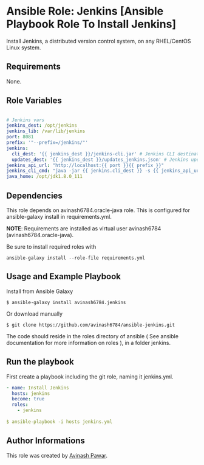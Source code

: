 # Ansible Role: Jenkins [Ansible Playbook Role To Install Jenkins]

Install Jenkins, a distributed version control system, on any RHEL/CentOS Linux system.

## Requirements

None.

## Role Variables
```yml

# Jenkins vars
jenkins_dest: /opt/jenkins
jenkins_lib: /var/lib/jenkins
port: 8081
prefix: '"--prefix=/jenkins/"'
jenkins:
  cli_dest: '{{ jenkins_dest }}/jenkins-cli.jar' # Jenkins CLI destination
  updates_dest: '{{ jenkins_dest }}/updates_jenkins.json' # Jenkins updates file
jenkins_api_url: "http://localhost:{{ port }}{{ prefix }}"
jenkins_cli_cmd: "java -jar {{ jenkins.cli_dest }} -s {{ jenkins_api_url }}"
java_home: /opt/jdk1.8.0_111

```

## Dependencies

This role depends on avinash6784.oracle-java role. This is configured for ansible-galaxy install in requirements.yml.

**NOTE**: Requirements are installed as virtual user avinash6784 (avinash6784.oracle-java).

Be sure to install required roles with
```
ansible-galaxy install --role-file requirements.yml
```

## Usage and Example Playbook

Install from Ansible Galaxy
```
$ ansible-galaxy install avinash6784.jenkins
```
Or download manually
```
$ git clone https://github.com/avinash6784/ansible-jenkins.git 
```
The code should reside in the roles directory of ansible ( See ansible documentation for more information on roles ), in a folder jenkins.

## Run the playbook

First create a playbook including the git role, naming it jenkins.yml.
```yml
- name: Install Jenkins
  hosts: jenkins
  become: true
  roles:
    - jenkins
    
$ ansible-playbook -i hosts jenkins.yml
```

## Author Informations

This role was created by [Avinash Pawar](https://github.com/avinash6784/ansible-jenkins).
